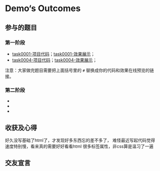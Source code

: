 ﻿# Demo‘s Outcomes

## 参与的题目

### 第一阶段

- [task0001-项目代码](https://github.com/ZeroXm0/baiduife/tree/master/T-plan)；[task0001-效果展示](https://zeroxm0.github.io/baiduife/T-plan/task001.html)；
- [task0004-项目代码](https://github.com/ZeroXm0/baiduife/tree/master/T-plan)；[task0004-效果展示](https://zeroxm0.github.io/baiduife/T-plan/task0004.html)；

注意：大家做完题目需要把上面括号里的 `#` 替换成你的代码和效果在线预览的链接。

### 第二阶段

- []()
- []()
- []()


## 收获及心得
好久没写基础了html了，才发现好多东西忘的差不多了，
难怪最近写起代码觉得速度特别慢，看来真的需要好好看看html
很多标签属性，非css算是温习了一遍


## 交友宣言
